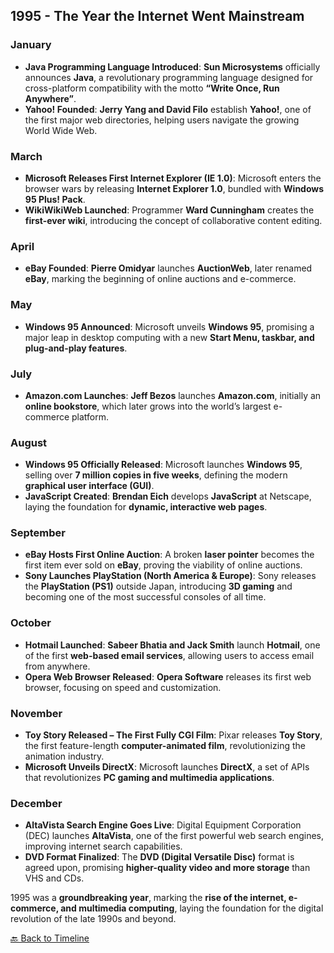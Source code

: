 ## **1995 - The Year the Internet Went Mainstream**  

### **January**  
- **Java Programming Language Introduced**: **Sun Microsystems** officially announces **Java**, a revolutionary programming language designed for cross-platform compatibility with the motto **“Write Once, Run Anywhere”**.  
- **Yahoo! Founded**: **Jerry Yang and David Filo** establish **Yahoo!**, one of the first major web directories, helping users navigate the growing World Wide Web.  

### **March**  
- **Microsoft Releases First Internet Explorer (IE 1.0)**: Microsoft enters the browser wars by releasing **Internet Explorer 1.0**, bundled with **Windows 95 Plus! Pack**.  
- **WikiWikiWeb Launched**: Programmer **Ward Cunningham** creates the **first-ever wiki**, introducing the concept of collaborative content editing.  

### **April**  
- **eBay Founded**: **Pierre Omidyar** launches **AuctionWeb**, later renamed **eBay**, marking the beginning of online auctions and e-commerce.  

### **May**  
- **Windows 95 Announced**: Microsoft unveils **Windows 95**, promising a major leap in desktop computing with a new **Start Menu, taskbar, and plug-and-play features**.  

### **July**  
- **Amazon.com Launches**: **Jeff Bezos** launches **Amazon.com**, initially an **online bookstore**, which later grows into the world’s largest e-commerce platform.  

### **August**  
- **Windows 95 Officially Released**: Microsoft launches **Windows 95**, selling over **7 million copies in five weeks**, defining the modern **graphical user interface (GUI)**.  
- **JavaScript Created**: **Brendan Eich** develops **JavaScript** at Netscape, laying the foundation for **dynamic, interactive web pages**.  

### **September**  
- **eBay Hosts First Online Auction**: A broken **laser pointer** becomes the first item ever sold on **eBay**, proving the viability of online auctions.  
- **Sony Launches PlayStation (North America & Europe)**: Sony releases the **PlayStation (PS1)** outside Japan, introducing **3D gaming** and becoming one of the most successful consoles of all time.  

### **October**  
- **Hotmail Launched**: **Sabeer Bhatia and Jack Smith** launch **Hotmail**, one of the first **web-based email services**, allowing users to access email from anywhere.  
- **Opera Web Browser Released**: **Opera Software** releases its first web browser, focusing on speed and customization.  

### **November**  
- **Toy Story Released – The First Fully CGI Film**: Pixar releases **Toy Story**, the first feature-length **computer-animated film**, revolutionizing the animation industry.  
- **Microsoft Unveils DirectX**: Microsoft launches **DirectX**, a set of APIs that revolutionizes **PC gaming and multimedia applications**.  

### **December**  
- **AltaVista Search Engine Goes Live**: Digital Equipment Corporation (DEC) launches **AltaVista**, one of the first powerful web search engines, improving internet search capabilities.  
- **DVD Format Finalized**: The **DVD (Digital Versatile Disc)** format is agreed upon, promising **higher-quality video and more storage** than VHS and CDs.  

1995 was a **groundbreaking year**, marking the **rise of the internet, e-commerce, and multimedia computing**, laying the foundation for the digital revolution of the late 1990s and beyond.

[🔙 Back to Timeline](README.md)

